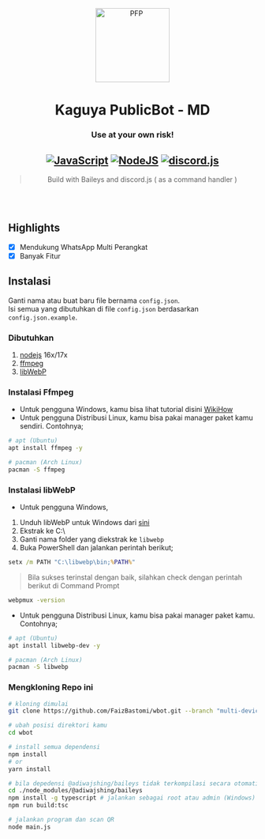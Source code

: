 <div align="center">
<img src="https://telegra.ph/file/fbe3160f0ad0e14abeeeb.jpg" width="150" height="150" border="0" alt="PFP">

# Kaguya PublicBot - MD
### Use at your own risk!

## [![JavaScript](https://img.shields.io/badge/JavaScript-d6cc0f?style=for-the-badge&logo=javascript&logoColor=white)](https://javascript.com) [![NodeJS](https://img.shields.io/badge/Node.js-43853D?style=for-the-badge&logo=node.js&logoColor=white)](https://nodejs.org/) [![discord.js](https://img.shields.io/badge/discord.js-0026a3?style=for-the-badge&logo=discord&logoColor=white)](https://discord.js.org)

> Build with Baileys and discord.js ( as a command handler ) <br />

</div><br />
<br />

## Highlights

- [x] Mendukung WhatsApp Multi Perangkat
- [x] Banyak Fitur

## Instalasi
Ganti nama atau buat baru file bernama `config.json`.<br />
Isi semua yang dibutuhkan di file `config.json` berdasarkan `config.json.example`.

### Dibutuhkan
1. [nodejs](https://nodejs.org/en/download) 16x/17x
2. [ffmpeg](https://ffmpeg.org)
3. [libWebP](https://developers.google.com/speed/webp/download)

### Instalasi Ffmpeg
- Untuk pengguna Windows, kamu bisa lihat tutorial disini [WikiHow](https://www.wikihow.com/Install-Ffmpeg-on-Windows)<br />
- Untuk pengguna Distribusi Linux, kamu bisa pakai manager paket kamu sendiri. Contohnya;
```bash
# apt (Ubuntu)
apt install ffmpeg -y

# pacman (Arch Linux)
pacman -S ffmpeg
```

### Instalasi libWebP
- Untuk pengguna Windows,
1. Unduh libWebP untuk Windows dari [sini](https://developers.google.com/speed/webp/download)
2. Ekstrak ke C:\
3. Ganti nama folder yang diekstrak ke `libwebp`
4. Buka PowerShell dan jalankan perintah berikut;
```cmd
setx /m PATH "C:\libwebp\bin;%PATH%"
```
> Bila sukses terinstal dengan baik, silahkan check dengan perintah berikut di Command Prompt
```cmd
webpmux -version
```

- Untuk pengguna Distribusi Linux, kamu bisa pakai manager paket kamu. Contohnya;
```bash
# apt (Ubuntu)
apt install libwebp-dev -y

# pacman (Arch Linux)
pacman -S libwebp
```

### Mengkloning Repo ini
```bash
# kloning dimulai
git clone https://github.com/FaizBastomi/wbot.git --branch "multi-device"

# ubah posisi direktori kamu
cd wbot

# install semua dependensi
npm install
# or
yarn install

# bila depedensi @adiwajshing/baileys tidak terkompilasi secara otomatis
cd ./node_modules/@adiwajshing/baileys
npm install -g typescript # jalankan sebagai root atau admin (Windows)
npm run build:tsc

# jalankan program dan scan QR
node main.js
```